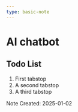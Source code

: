```yaml
---
type: basic-note
---
```


# AI chatbot

## Todo List

1. First tabstop
2. A second tabstop
3. A third tabstop

Note Created: 2025-01-02

